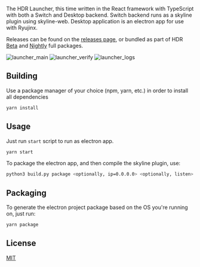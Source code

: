 The HDR Launcher, this time written in the React framework with TypeScript with both a Switch and Desktop backend.
Switch backend runs as a skyline plugin using skyline-web.
Desktop application is an electron app for use with Ryujinx.

Releases can be found on the [releases page](https://github.com/techyCoder81/hdr-launcher-react/releases), or bundled as part of HDR [Beta](https://github.com/HDR-Development/HDR-Releases/releases) and [Nightly](https://github.com/HDR-Development/HDR-Nightlies/releases) full packages.

![launcher_main](https://user-images.githubusercontent.com/42820193/205082618-e6fbaf05-cced-4625-bbfb-372536f5f2aa.png)
![launcher_verify](https://user-images.githubusercontent.com/42820193/205082615-de3591f8-5054-4d26-98ff-706afe0f1159.png)
![launcher_logs](https://user-images.githubusercontent.com/42820193/205082612-b96e96c0-a93d-4519-a9e6-940d51c95fd7.png)

## Building

Use a package manager of your choice (npm, yarn, etc.) in order to install all dependencies

```bash
yarn install
```

## Usage

Just run `start` script to run as electron app.

```bash
yarn start
```
To package the electron app, and then compile the skyline plugin, use:
```bash
python3 build.py package <optionally, ip=0.0.0.0> <optionally, listen>
```

## Packaging

To generate the electron project package based on the OS you're running on, just run:

```bash
yarn package
```

## License

[MIT](https://choosealicense.com/licenses/mit/)
